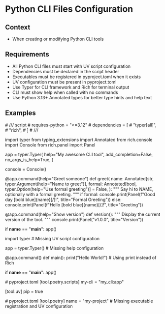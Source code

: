 # Python CLI Files Configuration

## Context

- When creating or modifying Python CLI tools

## Requirements

- All Python CLI files must start with UV script configuration
- Dependencies must be declared in the script header
- Executables must be registered in pyproject.toml when it exists
- UV configuration must be present in pyproject.toml
- Use Typer for CLI framework and Rich for terminal output
- CLI must show help when called with no commands
- Use Python 3.13+ Annotated types for better type hints and help text

## Examples

<example>
# /// script
# requires-python = ">=3.12"
# dependencies = [
#     "typer[all]",
#     "rich",
# ]
# ///

import typer
from typing_extensions import Annotated
from rich.console import Console
from rich.panel import Panel

app = typer.Typer(
help="My awesome CLI tool",
add_completion=False,
no_args_is_help=True,
)

console = Console()

@app.command(help="Greet someone")
def greet(
name: Annotated[str, typer.Argument(help="Name to greet")],
formal: Annotated[bool, typer.Option(help="Use formal greeting")] = False,
):
"""
Say hi to NAME, optionally with a formal greeting.
"""
if formal:
console.print(Panel(f"Good day [bold blue]{name}[/]!", title="Formal Greeting"))
else:
console.print(Panel(f"Hello [bold blue]{name}[/]!", title="Greeting"))

@app.command(help="Show version")
def version():
"""
Display the current version of the tool.
"""
console.print(Panel("v1.0.0", title="Version"))

if **name** == "**main**":
app()
</example>

<example type="invalid">
import typer  # Missing UV script configuration

app = typer.Typer() # Missing help configuration

@app.command()
def main():
print("Hello World!") # Using print instead of Rich

if **name** == "**main**":
app()
</example>

<example>
# pyproject.toml
[tool.poetry.scripts]
my-cli = "my_cli:app"

[tool.uv]
pip = true
</example>

<example type="invalid">
# pyproject.toml
[tool.poetry]
name = "my-project"
# Missing executable registration and UV configuration
</example>
